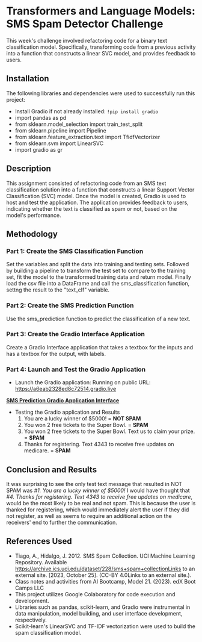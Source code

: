 # Transformers and Language Models: SMS Spam Detector Challenge
This week's challenge involved refactoring code for a binary text classification model. Specifically, transforming code from a previous activity into a function that constructs a linear SVC model, and provides feedback to users.

## Installation
The following libraries and dependencies were used to successfully run this project:
* Install Gradio if not already installed: `!pip install gradio`
* import pandas as pd
* from sklearn.model_selection import train_test_split
* from sklearn.pipeline import Pipeline
* from sklearn.feature_extraction.text import TfidfVectorizer
* from sklearn.svm import LinearSVC
* import gradio as gr 

## Description
This assignment consisted of refactoring code from an SMS text classification solution into a function that constructs a linear Support Vector Classification (SVC) model. Once the model is created, Gradio is used to host and test the application. The application provides feedback to users, indicating whether the text is classified as spam or not, based on the model's performance.

## Methodology
### Part 1: Create the SMS Classification Function
Set the variables and split the data into training and testing sets. Followed by building a pipeline to transform the test set to compare to the training set, fit the model to the transformed training data and return model. Finally load the csv file into a DataFrame and call the sms_classification function, settng the result to the "text_clf" variable.

### Part 2: Create the SMS Prediction Function
Use the sms_prediction function to predict the classification of a new text.

### Part 3: Create the Gradio Interface Application
Create a Gradio Interface application that takes a textbox for the inputs and has a textbox for the output, with labels. 

### Part 4: Launch and Test the Gradio Application
- Launch the Gradio application: Running on public URL: https://a6eab2328ed8c72514.gradio.live

[**SMS Prediction Gradio Application Interface**](https://a6eab2328ed8c72514.gradio.live/)
 
- Testing the Gradio application and Results
  1. You are a lucky winner of $5000! = **NOT SPAM**
  2. You won 2 free tickets to the Super Bowl. = **SPAM**
  3. You won 2 free tickets to the Super Bowl. Text us to claim your prize. = **SPAM**
  4. Thanks for registering. Text 4343 to receive free updates on medicare. = **SPAM**

## Conclusion and Results
It was surprising to see the only test text message that resulted in NOT SPAM was *#1. You are a lucky winner of $5000!* I would have thought that *#4. Thanks for registering. Text 4343 to receive free updates on medicare*, would be the most likely to be real and not spam. This is because the user is thanked for registering, which would immediately alert the user if they did not register, as well as seems to require an additional action on the receivers' end to further the communication.

## References Used
- Tiago, A., Hidalgo, J. 2012. SMS Spam Collection. UCI Machine Learning Repository. Available https://archive.ics.uci.edu/dataset/228/sms+spam+collectionLinks to an external site. [2023, October 25]. (CC-BY 4.0Links to an external site.).
- Class notes and activities from AI Bootcamp, Model 21. (2023). edX Boot Camps LLC
- This project utilizes Google Colaboratory for code execution and development.
- Libraries such as pandas, scikit-learn, and Gradio were instrumental in data manipulation, model building, and user interface development, respectively.
- Scikit-learn's LinearSVC and TF-IDF vectorization were used to build the spam classification model.